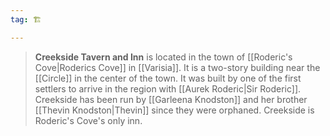 ```yaml
---
tag: 🏗️

---
```

> **Creekside Tavern and Inn** is located in the town of [[Roderic's Cove|Roderics Cove]] in [[Varisia]]. It is a two-story building near the [[Circle]] in the center of the town. It was built by one of the first settlers to arrive in the region with [[Aurek Roderic|Sir Roderic]]. Creekside has been run by [[Garleena Knodston]] and her brother [[Thevin Knodston|Thevin]] since they were orphaned.
> Creekside is Roderic's Cove's only inn.







